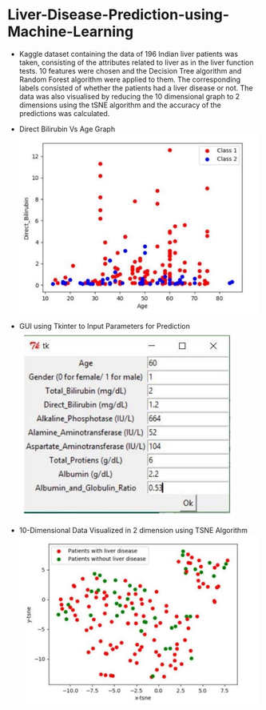 # Liver-Disease-Prediction-using-Machine-Learning
- Kaggle dataset containing the data of 196 Indian liver patients was taken, consisting of the attributes related to liver as in the liver function 
tests. 10 features were chosen and the Decision Tree algorithm and Random Forest algorithm were applied to them. The corresponding labels consisted of 
whether the patients had a liver disease or not. The data was also visualised by reducing the 10 dimensional graph to 2 dimensions using the tSNE algorithm 
and the accuracy of the predictions was calculated.

- Direct Bilirubin Vs Age Graph
![](/images/Capture.jpg)
- GUI using Tkinter to Input Parameters for Prediction
![](/images/Capture-2.jpg)
- 10-Dimensional Data Visualized in 2 dimension using TSNE Algorithm
![](/images/Capture-3.jpg)
